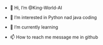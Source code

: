 - 👋 Hi, I’m @King-World-AI
- 👀 I’m interested in Python nad java coding
- 🌱 I’m currently learning 

- 📫 How to reach me message me in github

<!---
King-World-AI/King-World-AI is a ✨ special ✨ repository because its `README.md` (this file) appears on your GitHub profile.
You can click the Preview link to take a look at your changes.
--->
